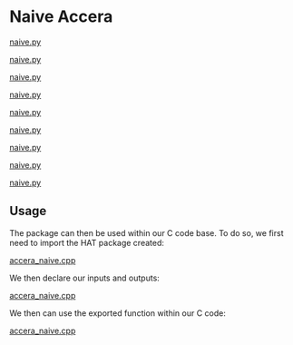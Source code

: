 # Naive Accera

[naive.py](naive.py ':include :type=code python :fragment=import-package')

[naive.py](naive.py ':include :type=code python :fragment=declare-input')

[naive.py](naive.py ':include :type=code python :fragment=init')

[naive.py](naive.py ':include :type=code python :fragment=max')

[naive.py](naive.py ':include :type=code python :fragment=exp')

[naive.py](naive.py ':include :type=code python :fragment=accum')

[naive.py](naive.py ':include :type=code python :fragment=div')

[naive.py](naive.py ':include :type=code python :fragment=fuse')

[naive.py](naive.py ':include :type=code python :fragment=export-package')


## Usage

The package can then be used within our C code base.
To do so, we first need to import the HAT package created:

[accera_naive.cpp](accera_naive.cpp ':include :type=code cpp :fragment=import-hat')

We then declare our inputs and outputs:

[accera_naive.cpp](accera_naive.cpp ':include :type=code cpp :fragment=declare-io')

We then can use the exported function within our C code:

[accera_naive.cpp](accera_naive.cpp ':include :type=code cpp :fragment=use-function')
